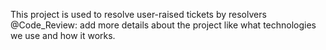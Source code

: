 This project is used to resolve user-raised tickets by resolvers
@Code_Review: add more details about the project like what technologies
we use and how it works.